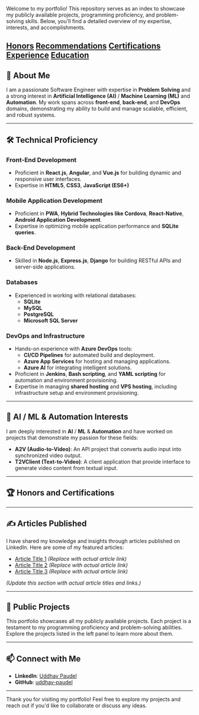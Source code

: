 Welcome to my portfolio! This repository serves as an index to showcase my publicly available projects, programming proficiency, and problem-solving skills. Below, you'll find a detailed overview of my expertise, interests, and accomplishments.

[Honors](https://www.linkedin.com/in/paudel-uddhav/details/honors/)
[Recommendations](https://www.linkedin.com/in/paudel-uddhav/details/recommendations/)
[Certifications](https://www.linkedin.com/in/paudel-uddhav/details/certifications/)
[Experience](https://www.linkedin.com/in/paudel-uddhav/details/experience/)
[Education](https://www.linkedin.com/in/paudel-uddhav/details/education/)
---

## 🌟 About Me

I am a passionate Software Engineer with expertise in **Problem Solving** and a strong interest in **Artificial Intelligence (AI)** / **Machine Learning (ML)** and **Automation**. My work spans across **front-end**, **back-end**, and **DevOps** domains, demonstrating my ability to build and manage scalable, efficient, and robust systems.

---

## 🛠️ Technical Proficiency

### Front-End Development
- Proficient in **React.js**, **Angular**, and **Vue.js** for building dynamic and responsive user interfaces.
- Expertise in **HTML5**, **CSS3**, **JavaScript (ES6+)**

### Mobile Application Development
- Proficient in **PWA**, **Hybrid Technologies like Cordova**, **React-Native**, **Android Application Development**.
- Expertise in optimizing mobile application performance and **SQLite queries**.

### Back-End Development
- Skilled in **Node.js**, **Express.js**, **Django** for building RESTful APIs and server-side applications.

### Databases
- Experienced in working with relational databases:
  - **SQLite**
  - **MySQL**
  - **PostgreSQL**
  - **Microsoft SQL Server**

### DevOps and Infrastructure
- Hands-on experience with **Azure DevOps** tools:
  - **CI/CD Pipelines** for automated build and deployment.
  - **Azure App Services** for hosting and managing applications.
  - **Azure AI** for integrating intelligent solutions.
- Proficient in **Jenkins**, **Bash scripting**, and **YAML scripting** for automation and environment provisioning.
- Expertise in managing **shared hosting** and **VPS hosting**, including infrastructure setup and environment provisioning.

---

## 🤖 AI / ML & Automation Interests

I am deeply interested in **AI** / **ML** & **Automation** and have worked on projects that demonstrate my passion for these fields:
- **A2V (Audio-to-Video)**: An API project that converts audio input into synchronized video output.
- **T2VClient (Text-to-Video)**: A client application that provide interface to generate video content from textual input.

---

## 🏆 Honors and Certifications



---

## ✍️ Articles Published

I have shared my knowledge and insights through articles published on LinkedIn. Here are some of my featured articles:
- [Article Title 1](https://www.linkedin.com/in/paudel-uddhav) *(Replace with actual article link)*
- [Article Title 2](https://www.linkedin.com/in/paudel-uddhav) *(Replace with actual article link)*
- [Article Title 3](https://www.linkedin.com/in/paudel-uddhav) *(Replace with actual article link)*

*(Update this section with actual article titles and links.)*

---

## 📂 Public Projects

This portfolio showcases all my publicly available projects. Each project is a testament to my programming proficiency and problem-solving abilities. Explore the projects listed in the left panel to learn more about them.

---

## 📫 Connect with Me

- **LinkedIn**: [Uddhav Paudel](https://www.linkedin.com/in/paudel-uddhav)
- **GitHub**: [uddhav-paudel](https://github.com/uddhav-paudel)

---

Thank you for visiting my portfolio! Feel free to explore my projects and reach out if you'd like to collaborate or discuss any ideas.
